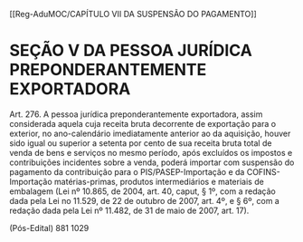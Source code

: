 [[Reg-AduMOC/CAPÍTULO VII DA SUSPENSÃO DO PAGAMENTO]]

# SEÇÃO V DA PESSOA JURÍDICA PREPONDERANTEMENTE EXPORTADORA

Art. 276. A pessoa jurídica preponderantemente
exportadora, assim considerada aquela cuja receita bruta
decorrente de exportação para o exterior, no ano-calendário
imediatamente anterior ao da aquisição, houver sido igual
ou superior a setenta por cento de sua receita bruta total de
venda de bens e serviços no mesmo período, após excluídos
os impostos e contribuições incidentes sobre a venda,
poderá importar com suspensão do pagamento da
contribuição para o PIS/PASEP-Importação e da COFINS-
Importação matérias-primas, produtos intermediários e
materiais de embalagem (Lei nº 10.865, de 2004, art. 40,
caput, § 1º, com a redação dada pela Lei no 11.529, de 22 de
outubro de 2007, art. 4º, e § 6º, com a redação dada pela Lei
nº 11.482, de 31 de maio de 2007, art. 17).

(Pós-Edital)    881
                1029